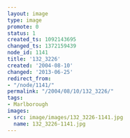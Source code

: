 ```yaml
---
layout: image
type: image
promote: 0
status: 1
created_ts: 1092143695
changed_ts: 1372159439
node_id: 1141
title: '132_3226'
created: '2004-08-10'
changed: '2013-06-25'
redirect_from:
- "/node/1141/"
permalink: "/2004/08/10/132_3226/"
tags:
- Marlborough
images:
- src: image/images/132_3226-1141.jpg
  name: 132_3226-1141.jpg
---
```


